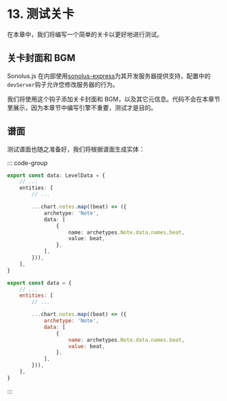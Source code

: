 # 13. 测试关卡

在本章中，我们将编写一个简单的关卡以更好地进行测试。

## 关卡封面和 BGM

Sonolus.js 在内部使用[sonolus-express](https://github.com/Sonolus/sonolus-express)为其开发服务器提供支持，配置中的`devServer`钩子允许您修改服务器的行为。

我们将使用这个钩子添加关卡封面和 BGM，以及其它元信息。代码不会在本章节里展示，因为本章节中编写引擎不重要，测试才是目的。

## 谱面

测试谱面也随之准备好，我们将根据谱面生成实体：

::: code-group

```TypeScript
export const data: LevelData = {
    // ...
    entities: [
        // ...

        ...chart.notes.map((beat) => ({
            archetype: 'Note',
            data: [
                {
                    name: archetypes.Note.data.names.beat,
                    value: beat,
                },
            ],
        })),
    ],
}
```

```JavaScript
export const data = {
    // ...
    entities: [
        // ...

        ...chart.notes.map((beat) => ({
            archetype: 'Note',
            data: [
                {
                    name: archetypes.Note.data.names.beat,
                    value: beat,
                },
            ],
        })),
    ],
}
```

:::
